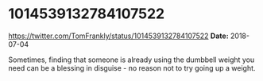 # 1014539132784107522
https://twitter.com/TomFrankly/status/1014539132784107522
**Date:** 2018-07-04

Sometimes, finding that someone is already using the dumbbell weight you need can be a blessing in disguise - no reason not to try going up a weight.
